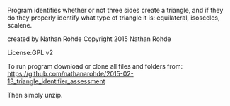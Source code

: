Program identifies whether or not three sides create a triangle, and if they do they properly identify what type of triangle it is: equilateral, isosceles, scalene.

created by Nathan Rohde
Copyright 2015 Nathan Rohde

License:GPL v2

To run program download or clone all files and folders from: https://github.com/nathanarohde/2015-02-13_triangle_identifier_assessment

Then simply unzip.

